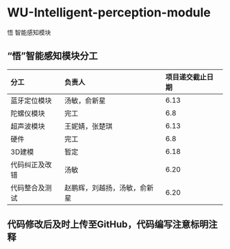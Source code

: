 # WU-Intelligent-perception-module
悟 智能感知模块

“悟”智能感知模块分工		
----
|分工|负责人|项目递交截止日期|
|:-|:-|:-|
|蓝牙定位模块|汤敏，俞新星|6.13|
|陀螺仪模块|完工| 6.8|
|超声波模块|王妮婧，张楚琪|6.13|
|硬件|完工| 6.8|
|3D建模|暂定|6.18|
|代码纠正及改错|汤敏|6.20|
|代码整合及测试|赵鹏辉，刘越扬，汤敏，俞新星|6.20|
## 代码修改后及时上传至GitHub，代码编写注意标明注释		
